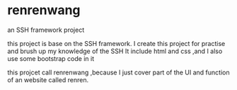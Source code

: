 renrenwang
==========

an SSH framework project

this project is base on the SSH framework.
I create this project for practise and brush up my knowledge of the SSH
It include html and css ,and I also use some bootstrap code in it 

this projcet call renrenwang ,because I just cover  part of the UI and function of an website called renren.
